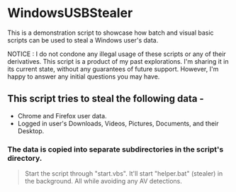 # WindowsUSBStealer
This is a demonstration script to showcase how batch and visual basic scripts can be used to steal a Windows user's data.

NOTICE : I do not condone any illegal usage of these scripts or any of their derivatives.
This script is a product of my past explorations. I'm sharing it in its current state, without any guarantees of future support. However, I'm happy to answer any initial questions you may have.

## This script tries to steal the following data -
- Chrome and Firefox user data.
- Logged in user's Downloads, Videos, Pictures, Documents, and their Desktop.

### The data is copied into separate subdirectories in the script's directory.
> Start the script through "start.vbs". It'll start "helper.bat" (stealer) in the background. All while avoiding any AV detections.
